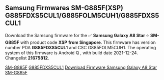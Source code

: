 <h2>Samsung Firmwares SM-G885F(XSP) G885FDXS5CUL1/G885FOLM5CUH1/G885FDXS5CUL1</h2>
Download the Samsung firmware for the ✅ <strong>Samsung Galaxy A8 Star </strong> ⭐ <strong>SM-G885F</strong> with product code <strong>XSP</strong> <strong> from Singapore</strong>. This firmware has version number PDA <strong>G885FDXS5CUL1</strong> and CSC G885FOLM5CUH1. The operating system of this firmware is Android Q , with build date 2021-12-24. Changelist <strong>21675812</strong>.

[SM-G885F](https://samfirm.shop/samsung/model/SM-G885F)
[G885FDXS5CUL1](https://samfirm.shop/samsung/pda/G885FDXS5CUL1)
[Download Firmware Samsung Galaxy A8 Star SM-G885F](https://samfirm.shop/samsung/firmware/485312)
